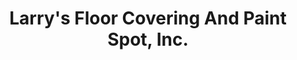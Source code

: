 ---
title: "Larry's Floor Covering And Paint Spot, Inc."
url: /marshall/larrys-floor-covering-and-paint-spot-inc/
shop: Teppiche
---